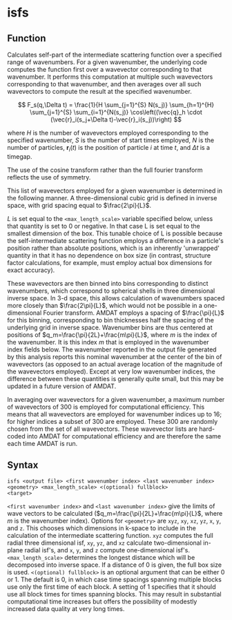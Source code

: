 <h1>isfs</h1>
<h2>Function</h2>

Calculates self-part of the intermediate scattering function over a specified range of wavenumbers. For a given wavenumber, the underlying code computes the function first over a wavevector corresponding to that wavenumber. It performs this computation at multiple such wavevectors corresponding to that wavenumber, and then averages over all such wavevectors to compute the result at the specified wavenumber.

$$  F_s(q,\Delta t) = \frac{1}{H \sum_{j=1}^{S} N(s_j)} \sum_{h=1}^{H} \sum_{j=1}^{S} \sum_{i=1}^{N(s_j)} \cos\left((\vec{q}_h \cdot (\vec{r}_i(s_j+\Delta t)-\vec{r}_i(s_j))\right)   $$

where $H$ is the number of wavevectors employed corresponding to the specified wavenumber, $S$ is the number of start times employed, $N$ is the number of particles, $\boldsymbol{r}_i(t)$ is the position of particle $i$ at time $t$, and $\Delta t$ is a timegap. 

The use of the cosine transform rather than the full fourier transform reflects the use of symmetry.

This list of wavevectors employed for a given wavenumber is determined in the following manner. A three-dimensional cubic grid is defined in inverse space, with grid spacing equal to $\frac{2\pi}{L}$. 

$L$ is set equal to the ``<max_length_scale>`` variable specified below, unless that quantity is set to 0 or negative. In that case L is set equal to the smallest dimension of the box. This tunable choice of L is possible because the self-intermediate scattering function employs a difference in a particle's position rather than absolute positions, which is an inherently 'unwrapped' quantity in that it has no dependence on box size (in contrast, structure factor calculations, for example, must employ actual box dimensions for exact accuracy).

These wavevectors are then binned into bins corresponding to distinct wavenumbers, which correspond to spherical shells in three dimensional inverse space. In 3-d space, this allows calculation of wavenumbers spaced more closely than $\frac{2\pi}{L}$, which would not be possible in a one-dimensional Fourier transform.  AMDAT employs a spacing of $\frac{\pi}{L}$ for this binning, corresponding to bin thicknesses half the spacing of the underlying grid in inverse space. Wavenumber bins are thus centered at positions of $q_m=\frac{\pi}{2L}+\frac{m\pi}{L}$, where $m$ is the index of the wavenumber. It is this index $m$ that is employed in the wavenumber index fields below. The wavenumber reported in the output file generated by this analysis reports this nominal wavenumber at the center of the bin of wavevectors (as opposed to an actual average location of the magnitude of the wavevectors employed). Except at very low wavenumber indices, the difference between these quantities is generally quite small, but this may be updated in a future version of AMDAT.

In averaging over wavevectors for a given wavenumber, a maximum number of wavevectors of 300 is employed for computational efficiency. This means that all wavevectors are employed for wavenumber indices up to 16; for higher indices a subset of 300 are employed. These 300 are randomly chosen from the set of all wavevectors. These wavevector lists are hard-coded into AMDAT for computational efficiency and are therefore the same each time AMDAT is run. 

<h2>Syntax</h2>

```
isfs <output file> <first wavenumber index> <last wavenumber index> <geometry> <max_length_scale> <(optional) fullblock>
<target>
```

``<first wavenumber index>`` and ``<last wavenumber index>`` give the limits of wave vectors to be calculated ($q_m=\frac{\pi}{2L}+\frac{m\pi}{L}$, where $m$ is the wavenumber index). Options for ``<geometry>`` are ``xyz``, ``xy``, ``xz``, ``yz``, ``x``, ``y``, and ``z``. This chooses which dimensions in k-space to include in the calculation of the intermediate scattering function. ``xyz`` computes the full radial three dimensional isf, ``xy``, ``yz``, and ``xz`` calculate two-dimensional in-plane radial isf's, and ``x``, ``y``, and ``z`` compute one-dimensional isf's. ``<max_length_scale>`` determines the longest distance which will be decomposed into inverse space. If a distance of 0 is given, the full box size is used. ``<(optional) fullblock>`` is an optional argument that can be either 0 or 1. The default is 0, in which case time spacings spanning multiple blocks use only the first time of each block. A setting of 1 specifies that it should use all block times for times spanning blocks. This may result in substantial computational time increases but offers the possibility of modestly increased data quality at very long times.
